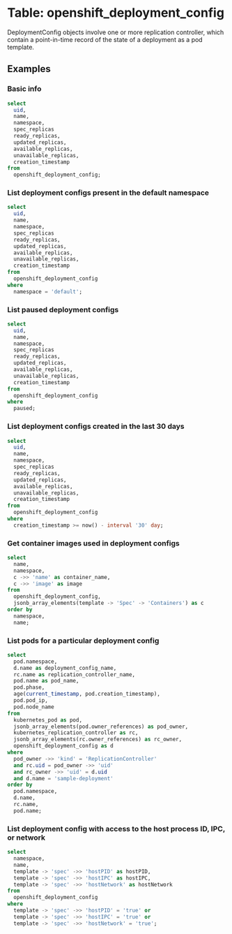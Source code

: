 # Table: openshift_deployment_config

DeploymentConfig objects involve one or more replication controller, which contain a point-in-time record of the state of a deployment as a pod template.

## Examples

### Basic info

```sql
select
  uid,
  name,
  namespace,
  spec_replicas
  ready_replicas,
  updated_replicas,
  available_replicas,
  unavailable_replicas,
  creation_timestamp
from
  openshift_deployment_config;
```

### List deployment configs present in the default namespace

```sql
select
  uid,
  name,
  namespace,
  spec_replicas
  ready_replicas,
  updated_replicas,
  available_replicas,
  unavailable_replicas,
  creation_timestamp
from
  openshift_deployment_config
where
  namespace = 'default';
```

### List paused deployment configs

```sql
select
  uid,
  name,
  namespace,
  spec_replicas
  ready_replicas,
  updated_replicas,
  available_replicas,
  unavailable_replicas,
  creation_timestamp
from
  openshift_deployment_config
where
  paused;
```

### List deployment configs created in the last 30 days

```sql
select
  uid,
  name,
  namespace,
  spec_replicas
  ready_replicas,
  updated_replicas,
  available_replicas,
  unavailable_replicas,
  creation_timestamp
from
  openshift_deployment_config
where
  creation_timestamp >= now() - interval '30' day;
```

### Get container images used in deployment configs

```sql
select
  name,
  namespace,
  c ->> 'name' as container_name,
  c ->> 'image' as image
from
  openshift_deployment_config,
  jsonb_array_elements(template -> 'Spec' -> 'Containers') as c
order by
  namespace,
  name;
```

### List pods for a particular deployment config

```sql
select
  pod.namespace,
  d.name as deployment_config_name,
  rc.name as replication_controller_name,
  pod.name as pod_name,
  pod.phase,
  age(current_timestamp, pod.creation_timestamp),
  pod.pod_ip,
  pod.node_name
from
  kubernetes_pod as pod,
  jsonb_array_elements(pod.owner_references) as pod_owner,
  kubernetes_replication_controller as rc,
  jsonb_array_elements(rc.owner_references) as rc_owner,
  openshift_deployment_config as d
where
  pod_owner ->> 'kind' = 'ReplicationController'
  and rc.uid = pod_owner ->> 'uid'
  and rc_owner ->> 'uid' = d.uid
  and d.name = 'sample-deployment'
order by
  pod.namespace,
  d.name,
  rc.name,
  pod.name;
```

### List deployment config with access to the host process ID, IPC, or network

```sql
select
  namespace,
  name,
  template -> 'spec' ->> 'hostPID' as hostPID,
  template -> 'spec' ->> 'hostIPC' as hostIPC,
  template -> 'spec' ->> 'hostNetwork' as hostNetwork
from
  openshift_deployment_config
where
  template -> 'spec' ->> 'hostPID' = 'true' or
  template -> 'spec' ->> 'hostIPC' = 'true' or
  template -> 'spec' ->> 'hostNetwork' = 'true';
```
